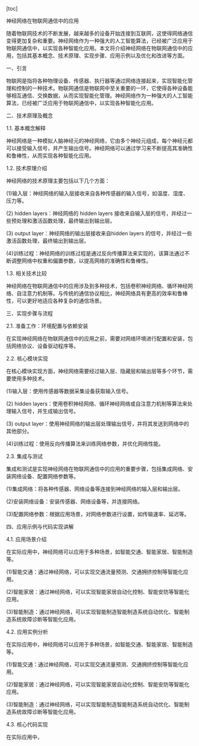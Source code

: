 
[toc]                    
                
                
神经网络在物联网通信中的应用

随着物联网技术的不断发展，越来越多的设备开始连接到互联网，这使得网络通信变得更加复杂和重要。神经网络作为一种强大的人工智能算法，已经被广泛应用于物联网通信中，以实现各种智能化应用。本文将介绍神经网络在物联网通信中的应用，包括其基本概念、技术原理、实现步骤、应用示例以及优化和改进等方面。

一、引言

物联网是指将各种物理设备、传感器、执行器等通过网络连接起来，实现智能化管理和控制的一种技术。物联网通信是物联网中至关重要的一环，它使得各种设备能够相互通信、交换数据，从而实现智能化管理。神经网络作为一种强大的人工智能算法，已经被广泛应用于物联网通信中，以实现各种智能化应用。

二、技术原理及概念

1.1. 基本概念解释

神经网络是一种模拟人脑神经元的神经网络，它由多个神经元组成，每个神经元都可以接受输入信号，并产生输出信号。神经网络可以通过学习来不断提高其准确性和鲁棒性，从而实现各种智能化应用。

1.2. 技术原理介绍

神经网络的技术原理主要包括以下几个方面：

(1)输入层：神经网络的输入层接收来自各种传感器的输入信号，如温度、湿度、压力等。

(2) hidden layers：神经网络的 hidden layers 接收来自输入层的信号，并经过一些预处理和激活函数处理，最终输出到输出层。

(3) output layer：神经网络的输出层接收来自hidden layers 的信号，并经过一些激活函数处理，最终输出到输出层。

(4)训练过程：神经网络的训练过程是通过反向传播算法来实现的，该算法通过不断调整网络中权重和偏置参数，以提高网络的准确性和鲁棒性。

1.3. 相关技术比较

神经网络在物联网通信中的应用涉及到多种技术，包括卷积神经网络、循环神经网络、自注意力机制等。与传统的通信协议相比，神经网络具有更高的效率和鲁棒性，可以更好地适应各种复杂的通信场景。

三、实现步骤与流程

2.1. 准备工作：环境配置与依赖安装

在实现神经网络在物联网通信中的应用之前，需要对网络环境进行配置和安装，包括网络协议、设备驱动程序等。

2.2. 核心模块实现

在核心模块实现方面，神经网络需要经过输入层、隐藏层和输出层等多个环节，需要使用多种技术。

(1)输入层：使用传感器等数据采集设备获取输入信号。

(2) hidden layers：使用卷积神经网络、循环神经网络或自注意力机制等算法来处理输入信号，并生成输出信号。

(3) output layer：使用神经网络的输出层处理输出信号，并将其发送到网络中的其他部分。

(4)训练过程：使用反向传播算法来训练网络参数，并优化网络性能。

2.3. 集成与测试

集成和测试是实现神经网络在物联网通信中的应用的重要步骤，包括集成网络、安装网络设备、配置网络参数等。

(1)集成网络：将各种传感器、网络设备等连接到神经网络的输入层和输出层。

(2)安装网络设备：安装传感器、网络设备等，并连接网络。

(3)配置网络参数：根据应用场景，对网络参数进行设置，如传输速率、延迟等。

四、应用示例与代码实现讲解

4.1. 应用场景介绍

在实际应用中，神经网络可以应用于多种场景，如智能交通、智能家居、智能制造等。

(1)智能交通：通过神经网络，可以实现交通流量预测、交通拥挤控制等智能化应用。

(2)智能家居：通过神经网络，可以实现智能家居自动化控制、智能安防等智能化应用。

(3)智能制造：通过神经网络，可以实现智能制造智能制造系统自动优化、智能制造系统故障诊断等智能化应用。

4.2. 应用实例分析

在实际应用中，神经网络可以应用于多种场景，如智能交通、智能家居、智能制造等。

(1)智能交通：通过神经网络，可以实现交通流量预测、交通拥挤控制等智能化应用。

(2)智能家居：通过神经网络，可以实现智能家居自动化控制、智能安防等智能化应用。

(3)智能制造：通过神经网络，可以实现智能制造智能制造系统自动优化、智能制造系统故障诊断等智能化应用。

4.3. 核心代码实现

在实际应用中，

